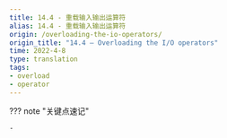 ```yaml
---
title: 14.4 - 重载输入输出运算符
alias: 14.4 - 重载输入输出运算符
origin: /overloading-the-io-operators/
origin_title: "14.4 — Overloading the I/O operators"
time: 2022-4-8
type: translation
tags:
- overload
- operator
---
```


??? note "关键点速记"
	
	- 